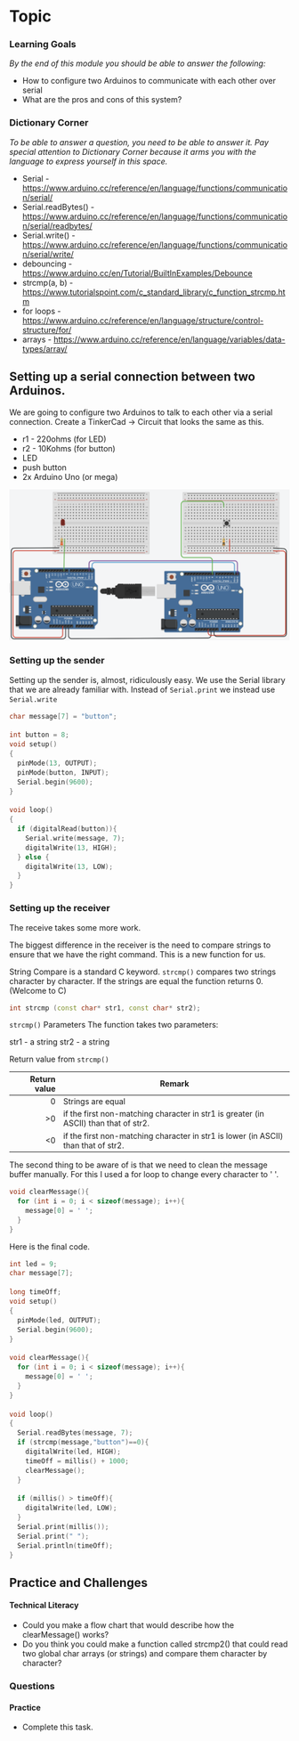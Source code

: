 # Topic 

### Learning Goals

*By the end of this module you should be able to answer the following:*

* How to configure two Arduinos to communicate with each other over serial
* What are the pros and cons of this system? 

### Dictionary Corner

*To be able to answer a question, you need to be able to answer it. Pay special attention to Dictionary Corner because it arms you with the language to express yourself in this space.*

* Serial - https://www.arduino.cc/reference/en/language/functions/communication/serial/
* Serial.readBytes() - https://www.arduino.cc/reference/en/language/functions/communication/serial/readbytes/
* Serial.write() - https://www.arduino.cc/reference/en/language/functions/communication/serial/write/
* debouncing - https://www.arduino.cc/en/Tutorial/BuiltInExamples/Debounce
* strcmp(a, b) - https://www.tutorialspoint.com/c_standard_library/c_function_strcmp.htm
* for loops - https://www.arduino.cc/reference/en/language/structure/control-structure/for/
* arrays - https://www.arduino.cc/reference/en/language/variables/data-types/array/


## Setting up a serial connection between two Arduinos. 

We are going to configure two Arduinos to talk to each other via a serial connection. Create a TinkerCad -> Circuit that looks the same as this. 

* r1 - 220ohms (for LED)
* r2 - 10Kohms (for button)
* LED
* push button
* 2x Arduino Uno (or mega)

![](2021-08-21-14-42-50.png)

### Setting up the sender

Setting up the sender is, almost, ridiculously easy. We use the Serial library that we are already familiar with. Instead of `Serial.print` we instead use `Serial.write`

```cpp
char message[7] = "button";

int button = 8;
void setup()
{
  pinMode(13, OUTPUT);
  pinMode(button, INPUT);
  Serial.begin(9600);
}

void loop()
{
  if (digitalRead(button)){
    Serial.write(message, 7);
    digitalWrite(13, HIGH);
  } else {
    digitalWrite(13, LOW);
  }
}
```
### Setting up the receiver

The receive takes some more work. 

The biggest difference in the receiver is the need to compare strings to ensure that we have the right command. This is a new function for us. 

String Compare is a standard C keyword. `strcmp()` compares two strings character by character. If the strings are equal the function returns 0. (Welcome to C)


```cpp
int strcmp (const char* str1, const char* str2);
```
`strcmp()` Parameters
The function takes two parameters:

str1 - a string
str2 - a string


Return value from `strcmp()`

|Return value|Remark|
|--:|--|
|0| Strings are equal|
|>0| if the first non-matching character in str1 is greater (in ASCII) than that of str2. |
|<0|if the first non-matching character in str1 is lower (in ASCII) than that of str2.|

The second thing to be aware of is that we need to clean the message buffer manually. For this I used a for loop to change every character to ' '. 

```cpp
void clearMessage(){
  for (int i = 0; i < sizeof(message); i++){
    message[0] = ' ';
  }
}
```
Here is the final code. 
```cpp
int led = 9;
char message[7];

long timeOff;
void setup()
{
  pinMode(led, OUTPUT);
  Serial.begin(9600);
}

void clearMessage(){
  for (int i = 0; i < sizeof(message); i++){
    message[0] = ' ';
  }
}

void loop()
{
  Serial.readBytes(message, 7);
  if (strcmp(message,"button")==0){
    digitalWrite(led, HIGH);
    timeOff = millis() + 1000;
    clearMessage();
  } 
  
  if (millis() > timeOff){
    digitalWrite(led, LOW);
  }
  Serial.print(millis());
  Serial.print(" ");
  Serial.println(timeOff);
}
```
## Practice and Challenges

####  Technical Literacy 

* Could you make a flow chart that would describe how the clearMessage() works? 
* Do you think you could make a function called strcmp2() that could read two global char arrays (or strings) and compare them character by character?

### Questions

#### Practice

* Complete this task. 